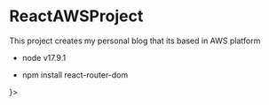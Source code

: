 # ReactAWSProject

This project creates my personal blog that its based in AWS platform

* node v17.9.1

* npm install react-router-dom

<BrowserRouter>
  <Routes>
    <Route path="" element{<page>}>
    </Route>
  <Routes>
</BrowserRouter>

